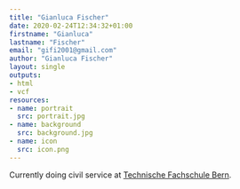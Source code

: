 ```yaml
---
title: "Gianluca Fischer"
date: 2020-02-24T12:34:32+01:00
firstname: "Gianluca"
lastname: "Fischer"
email: "gifi2001@gmail.com"
author: "Gianluca Fischer"
layout: single
outputs:
- html
- vcf
resources:
- name: portrait
  src: portrait.jpg
- name: background
  src: background.jpg
- name: icon
  src: icon.png
---
```


Currently doing civil service at [Technische Fachschule Bern](https://www.tfbern.ch/).